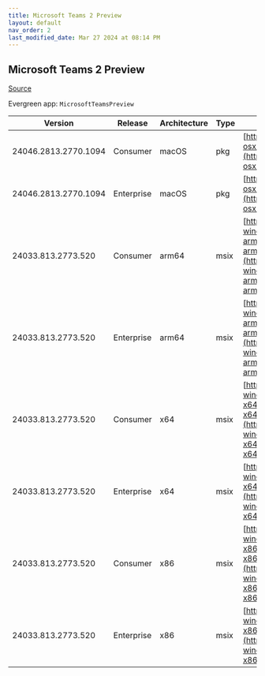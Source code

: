 ```yaml
---
title: Microsoft Teams 2 Preview
layout: default
nav_order: 2
last_modified_date: Mar 27 2024 at 08:14 PM
---
```


## Microsoft Teams 2 Preview

[Source](https://www.microsoft.com/teams)

Evergreen app: `MicrosoftTeamsPreview`

| Version              | Release    | Architecture | Type | URI                                                                                                                                                                                                                      |
| -------------------- | ---------- | ------------ | ---- | ------------------------------------------------------------------------------------------------------------------------------------------------------------------------------------------------------------------------ |
| 24046.2813.2770.1094 | Consumer   | macOS        | pkg  | [https://statics.teams.cdn.office.net/production-osx/24046.2813.2770.1094/MicrosoftTeams.pkg](https://statics.teams.cdn.office.net/production-osx/24046.2813.2770.1094/MicrosoftTeams.pkg)                               |
| 24046.2813.2770.1094 | Enterprise | macOS        | pkg  | [https://statics.teams.cdn.office.net/production-osx/24046.2813.2770.1094/MicrosoftTeams.pkg](https://statics.teams.cdn.office.net/production-osx/24046.2813.2770.1094/MicrosoftTeams.pkg)                               |
| 24033.813.2773.520   | Consumer   | arm64        | msix | [https://statics.teams.cdn.office.net/production-windows-arm64/24033.813.2773.520/MicrosoftTeams-arm64.msix](https://statics.teams.cdn.office.net/production-windows-arm64/24033.813.2773.520/MicrosoftTeams-arm64.msix) |
| 24033.813.2773.520   | Enterprise | arm64        | msix | [https://statics.teams.cdn.office.net/production-windows-arm64/24033.813.2773.520/MSTeams-arm64.msix](https://statics.teams.cdn.office.net/production-windows-arm64/24033.813.2773.520/MSTeams-arm64.msix)               |
| 24033.813.2773.520   | Consumer   | x64          | msix | [https://statics.teams.cdn.office.net/production-windows-x64/24033.813.2773.520/MicrosoftTeams-x64.msix](https://statics.teams.cdn.office.net/production-windows-x64/24033.813.2773.520/MicrosoftTeams-x64.msix)         |
| 24033.813.2773.520   | Enterprise | x64          | msix | [https://statics.teams.cdn.office.net/production-windows-x64/24033.813.2773.520/MSTeams-x64.msix](https://statics.teams.cdn.office.net/production-windows-x64/24033.813.2773.520/MSTeams-x64.msix)                       |
| 24033.813.2773.520   | Consumer   | x86          | msix | [https://statics.teams.cdn.office.net/production-windows-x86/24033.813.2773.520/MicrosoftTeams-x86.msix](https://statics.teams.cdn.office.net/production-windows-x86/24033.813.2773.520/MicrosoftTeams-x86.msix)         |
| 24033.813.2773.520   | Enterprise | x86          | msix | [https://statics.teams.cdn.office.net/production-windows-x86/24033.813.2773.520/MSTeams-x86.msix](https://statics.teams.cdn.office.net/production-windows-x86/24033.813.2773.520/MSTeams-x86.msix)                       |
